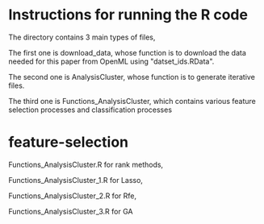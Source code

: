# Instructions for running the R code

The directory contains 3 main types of files, 

The first one is download_data, whose function is to download the data needed for this paper from OpenML using "datset_ids.RData".

The second one is AnalysisCluster, whose function is to generate iterative files.

The third one is Functions_AnalysisCluster, which contains various feature selection processes and classification processes

# feature-selection

Functions_AnalysisCluster.R for rank methods, 

Functions_AnalysisCluster_1.R for Lasso, 

Functions_AnalysisCluster_2.R for Rfe, 

Functions_AnalysisCluster_3.R for GA
